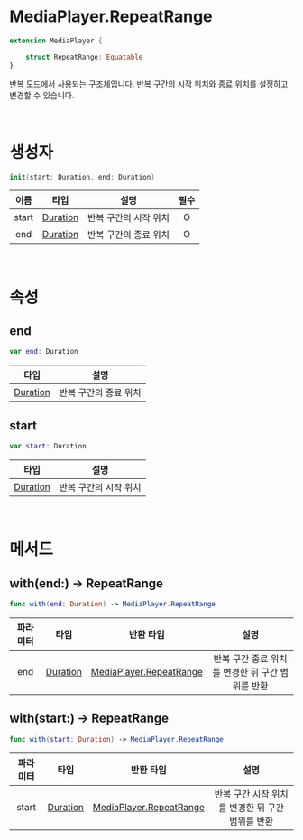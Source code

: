# MediaPlayer.RepeatRange

```swift
extension MediaPlayer {

    struct RepeatRange: Equatable
}
```

반복 모드에서 사용되는 구조체입니다. 반복 구간의 시작 위치와 종료 위치를 설정하고 변경할 수 있습니다.

<br>

# 생성자

```swift
init(start: Duration, end: Duration)
```

|이름|타입|설명|필수|
|:--:|:--:|:--:|:--:|
|start|[Duration](../../struct/duration/home.md)|반복 구간의 시작 위치|O|
|end|[Duration](../../struct/duration/home.md)|반복 구간의 종료 위치|O|

<br>

# 속성

## end

```swift
var end: Duration
```

|타입|설명|
|:--:|:--:|
|[Duration](../../struct/duration/home.md)|반복 구간의 종료 위치|

## start

```swift
var start: Duration
```

|타입|설명|
|:--:|:--:|
|[Duration](../../struct/duration/home.md)|반복 구간의 시작 위치|

<br>

# 메서드

## with(end:) -> RepeatRange

```swift
func with(end: Duration) -> MediaPlayer.RepeatRange
```

|파라미터|타입|반환 타입|설명|
|:--:|:--:|:--:|:--:|
|end|[Duration](../../struct/duration/home.md)|[MediaPlayer.RepeatRange](./home.md)|반복 구간 종료 위치를 변경한 뒤 구간 범위를 반환|

## with(start:) -> RepeatRange

```swift
func with(start: Duration) -> MediaPlayer.RepeatRange
```

|파라미터|타입|반환 타입|설명|
|:--:|:--:|:--:|:--:|
|start|[Duration](../../struct/duration/home.md)|[MediaPlayer.RepeatRange](./home.md)|반복 구간 시작 위치를 변경한 뒤 구간 범위를 반환|

